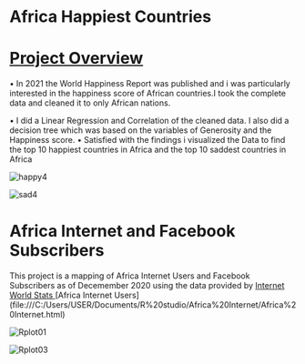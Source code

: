 
# Africa Happiest Countries 
# [Project Overview ](https://github.com/KariukiMwaniki/Africa-Happiness-Report-R-code--)

•	In 2021 the World Happiness Report was published and i was particularly interested in the happiness score of African countries.I took the complete data and cleaned it to only African nations.

 
•	I did a Linear Regression and Correlation of the cleaned data. I also did a decision tree which was based on the variables of Generosity and the Happiness score. 
•	Satisfied with the findings i visualized the Data to find the top 10 happiest countries in Africa and the top 10 saddest countries in Africa

![happy4](https://user-images.githubusercontent.com/84384891/122412349-55d4e300-cf3a-11eb-9a89-f0e52b0d4609.png)

![sad4](https://user-images.githubusercontent.com/84384891/122412361-58373d00-cf3a-11eb-8aeb-5f3461f213bc.png)


# Africa Internet and Facebook Subscribers 
This project is a mapping of Africa Internet Users and Facebook Subscribers as of Decemember 2020 using the data provided by  [Internet World Stats ](https://www.internetworldstats.com/stats1.htm)
[Africa Internet Users] (file:///C:/Users/USER/Documents/R%20studio/Africa%20Internet/Africa%20Internet.html) 

![Rplot01](https://user-images.githubusercontent.com/84384891/126129342-1bd95019-6349-4503-89ad-996ee2cd5f47.png)

![Rplot03](https://user-images.githubusercontent.com/84384891/126129347-03570332-d9ca-4c12-8f26-bd941afcd107.png)
